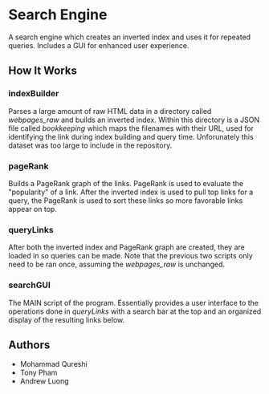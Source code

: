# Search Engine
A search engine which creates an inverted index and uses it for repeated queries. Includes a GUI for enhanced user experience.

## How It Works
### indexBuilder
Parses a large amount of raw HTML data in a directory called *webpages_raw* and builds an inverted index. Within this directory is a 
JSON file called *bookkeeping* which maps the filenames with their URL, used for identifying the link during index building and query time.
Unforunately this dataset was too large to include in the repository.

### pageRank
Builds a PageRank graph of the links. PageRank is used to evaluate the "popularity" of a link. After the inverted index is used to pull
top links for a query, the PageRank is used to sort these links so more favorable links appear on top.

### queryLinks
After both the inverted index and PageRank graph are created, they are loaded in so queries can be made. Note that the previous two scripts
only need to be ran once, assuming the *webpages_raw* is unchanged.

### searchGUI
The MAIN script of the program. Essentially provides a user interface to the operations done in *queryLinks* with a search bar at the top
and an organized display of the resulting links below.

## Authors
* Mohammad Qureshi
* Tony Pham
* Andrew Luong
